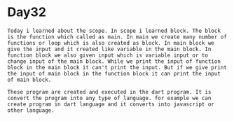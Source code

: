 # Day32

	Today i learned about the scope. In scope i learned block. The block is the function which called as main. In main we create many number of functions or loop which is also created as block. In main block we give the input and it created like variable in the main block. In function block we also given input which is variable input or to change input of the main block. While we print the input of function block in the main block it can't print the input. But if we give print the input of main block in the function block it can print the input of main block.

	These program are created and executed in the dart program. It is convert the program into any type of language. for example we can create program in dart language and it converts into javascript or other language.
